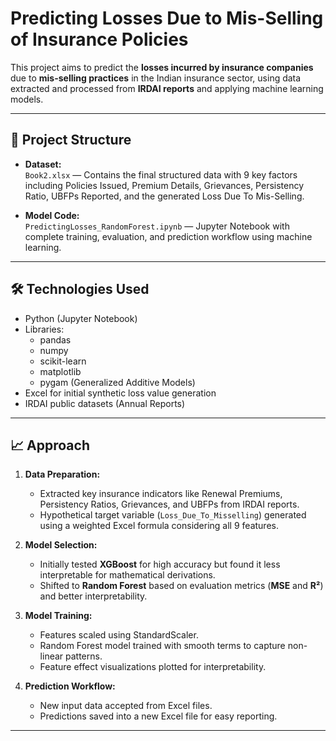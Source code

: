 # Predicting Losses Due to Mis-Selling of Insurance Policies

This project aims to predict the **losses incurred by insurance companies** due to **mis-selling practices** in the Indian insurance sector, using data extracted and processed from **IRDAI reports** and applying machine learning models.

---

## 📂 Project Structure

- **Dataset:**  
  `Book2.xlsx` — Contains the final structured data with 9 key factors including Policies Issued, Premium Details, Grievances, Persistency Ratio, UBFPs Reported, and the generated Loss Due To Mis-Selling.
  
- **Model Code:**  
  `PredictingLosses_RandomForest.ipynb` — Jupyter Notebook with complete training, evaluation, and prediction workflow using machine learning.

---

## 🛠️ Technologies Used

- Python (Jupyter Notebook)
- Libraries:
  - pandas
  - numpy
  - scikit-learn
  - matplotlib
  - pygam (Generalized Additive Models)
- Excel for initial synthetic loss value generation
- IRDAI public datasets (Annual Reports)

---

## 📈 Approach

1. **Data Preparation:**
   - Extracted key insurance indicators like Renewal Premiums, Persistency Ratios, Grievances, and UBFPs from IRDAI reports.
   - Hypothetical target variable (`Loss_Due_To_Misselling`) generated using a weighted Excel formula considering all 9 features.

2. **Model Selection:**
   - Initially tested **XGBoost** for high accuracy but found it less interpretable for mathematical derivations.
   - Shifted to **Random Forest** based on evaluation metrics (**MSE** and **R²**) and better interpretability.
   
3. **Model Training:**
   - Features scaled using StandardScaler.
   - Random Forest model trained with smooth terms to capture non-linear patterns.
   - Feature effect visualizations plotted for interpretability.

4. **Prediction Workflow:**
   - New input data accepted from Excel files.
   - Predictions saved into a new Excel file for easy reporting.

---
